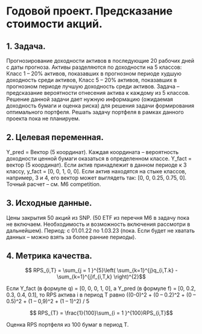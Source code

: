 # Годовой проект. Предсказание стоимости акций.

## 1. Задача.

Прогнозирование доходности активов в последующие 20 рабочих дней с даты прогноза.
Активы разделяются по доходности на 5 классов:
Класс 1 – 20% активов, показавших в прогнозном периоде худшую доходность среди активов,
Класс 5 – 20% активов, показавших в прогнозном периоде лучшую доходность среди активов.
Задача – предсказание вероятности отнесения актива к каждому из 5 классов. 
Решение данной задачи дает нужную информацию (ожидаемая доходность бумаги и оценка риска) для решения задачи формирования оптимального портфеля. 
Решать задачу портфеля в рамках данного проекта пока не планируем. 

## 2. Целевая переменная.

Y_pred = Вектор (5 координат). Каждая координата – вероятность доходности ценной бумаги оказаться в определенном классе.
Y_fact = вектор (5 координат). Если актив принадлежит в данном периоде к 3 классу, y_fact = [0, 0, 1, 0, 0]. Если актив находятся на стыке классов, 
например, 3 и 4, его вектор может выглядеть так: [0, 0, 0.25, 0.75, 0]. Точный расчет – см. M6 competition.

## 3. Исходные данные.

Цены закрытия 50 акций из SNP. (50 ETF из перечня M6 в задачу пока не включаем. Необходимость и возможность включения рассмотри в дальнейшем).
Период: с 01.01.22 по 1.03.23 (пока. Если будет не хватать данных – можно взять за более ранние периоды).

## 4. Метрика качества.

$$ RPS_{i,T} = \sum_{j = 1 }^{5}\left( \sum_{k=1}^{j}q_{i,T.k} -\sum_{k=1}^{j}f_{i,T,k} \right)^{2}$$

Если Y_fact (в формуле q) = [0, 0, 0, 1, 0], а Y_pred (в формуле f) = [0, 0.2, 0.3, 0.4, 0.1], 
то RPS актива i в период Т равно ((0-0)^2 + (0 – 0.2)^2 + (0 – 0.5)^2 + (1 – 0,9)^2 + (1 – 1)^2) / 5 

$$ RPS_{T} = \frac{1}{100}\sum_{i = 1 }^{100}RPS_{i,T}$$

Оценка RPS портфеля из 100 бумаг в период Т.
